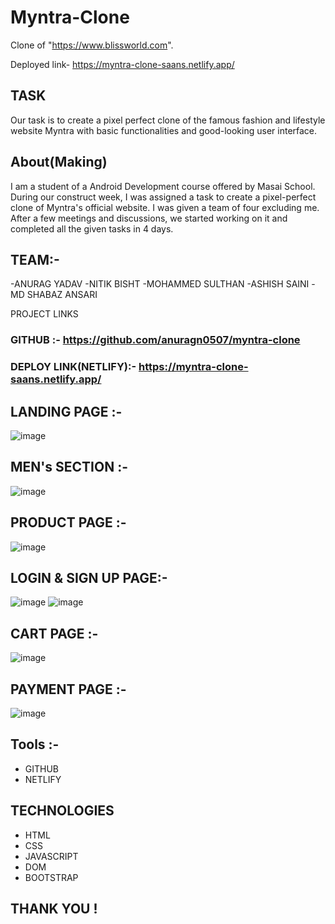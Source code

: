 


# Myntra-Clone
Clone of "https://www.blissworld.com".

Deployed link- https://myntra-clone-saans.netlify.app/


## TASK
Our task is to create a pixel perfect clone of the famous fashion and lifestyle website Myntra with basic functionalities and good-looking user interface.


## About(Making)
I am a student of a Android Development course offered by Masai School. During our construct week, I was assigned a task to create a pixel-perfect clone of Myntra's official website. I was given a team of four excluding me. After a few meetings and discussions, we started working on it and completed all the given tasks in 4 days.

## TEAM:- 

-ANURAG YADAV
-NITIK BISHT 
-MOHAMMED SULTHAN
-ASHISH SAINI
-MD SHABAZ ANSARI

PROJECT LINKS
### GITHUB :- https://github.com/anuragn0507/myntra-clone
### DEPLOY LINK(NETLIFY):- https://myntra-clone-saans.netlify.app/


## LANDING PAGE :-
![image](https://user-images.githubusercontent.com/71437909/207561805-2e8b8bf3-5501-42ec-a50f-c5b43e3f27bd.png)

## MEN's SECTION :- 
![image](https://user-images.githubusercontent.com/71437909/207566017-bd213996-ffdd-4a11-b2a7-37fb54365a71.png)


## PRODUCT PAGE :-
![image](https://user-images.githubusercontent.com/71437909/207566093-8bb6a13e-9519-4b93-9e40-7db83ebacea8.png)


## LOGIN & SIGN UP PAGE:-
![image](https://user-images.githubusercontent.com/71437909/207566174-f8cbd885-c982-4da1-a161-ee02d7e4bb34.png)
![image](https://user-images.githubusercontent.com/71437909/207566250-635bce9d-601c-406d-92c6-76980ae1297f.png)


## CART PAGE :-
![image](https://user-images.githubusercontent.com/71437909/207566355-fc931623-5667-4300-885d-84949066be1c.png)

## PAYMENT PAGE :-
![image](https://user-images.githubusercontent.com/71437909/207568967-2ee6adb2-df9a-4161-be95-5b26ddef531f.png)

## Tools :-
- GITHUB
- NETLIFY

## TECHNOLOGIES
- HTML
- CSS
- JAVASCRIPT
- DOM
- BOOTSTRAP

## THANK YOU !

